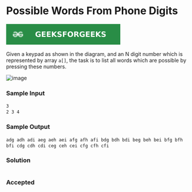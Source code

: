 # Possible Words From Phone Digits

[![Problem Link](../assets/gfg.svg)](https://practice.geeksforgeeks.org/problems/possible-words-from-phone-digits-1587115620/1/#)

Given a keypad as shown in the diagram, and an N digit number which is represented by array `a[]`, the task is to list all words which are possible by pressing these numbers.

![image](https://user-images.githubusercontent.com/44930179/149143296-16eeecc9-79d2-40ac-b091-8206ecd5e5d1.png)

### Sample Input
```
3
2 3 4
```
### Sample Output
```
adg adh adi aeg aeh aei afg afh afi bdg bdh bdi beg beh bei bfg bfh bfi cdg cdh cdi ceg ceh cei cfg cfh cfi 
```

### Solution
```cpp

```

### Accepted
